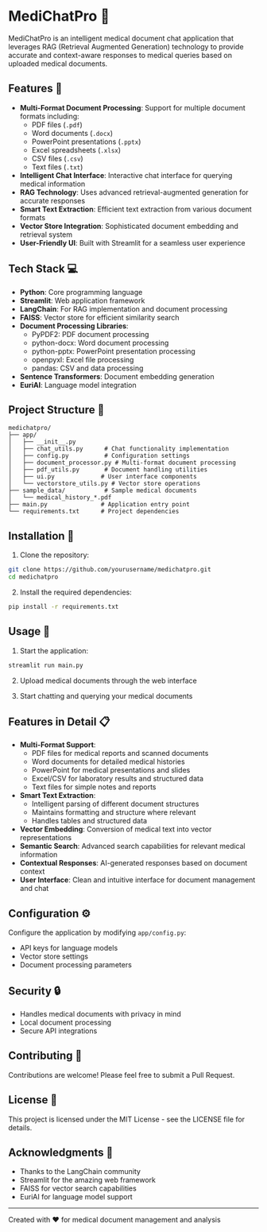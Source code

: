 # MediChatPro 🏥

MediChatPro is an intelligent medical document chat application that leverages RAG (Retrieval Augmented Generation) technology to provide accurate and context-aware responses to medical queries based on uploaded medical documents.

## Features 🌟

- **Multi-Format Document Processing**: Support for multiple document formats including:
  - PDF files (`.pdf`)
  - Word documents (`.docx`)
  - PowerPoint presentations (`.pptx`)
  - Excel spreadsheets (`.xlsx`)
  - CSV files (`.csv`)
  - Text files (`.txt`)
- **Intelligent Chat Interface**: Interactive chat interface for querying medical information
- **RAG Technology**: Uses advanced retrieval-augmented generation for accurate responses
- **Smart Text Extraction**: Efficient text extraction from various document formats
- **Vector Store Integration**: Sophisticated document embedding and retrieval system
- **User-Friendly UI**: Built with Streamlit for a seamless user experience

## Tech Stack 💻

- **Python**: Core programming language
- **Streamlit**: Web application framework
- **LangChain**: For RAG implementation and document processing
- **FAISS**: Vector store for efficient similarity search
- **Document Processing Libraries**:
  - PyPDF2: PDF document processing
  - python-docx: Word document processing
  - python-pptx: PowerPoint presentation processing
  - openpyxl: Excel file processing
  - pandas: CSV and data processing
- **Sentence Transformers**: Document embedding generation
- **EuriAI**: Language model integration

## Project Structure 📁

```
medichatpro/
├── app/
│   ├── __init__.py
│   ├── chat_utils.py      # Chat functionality implementation
│   ├── config.py          # Configuration settings
│   ├── document_processor.py # Multi-format document processing
│   ├── pdf_utils.py       # Document handling utilities
│   ├── ui.py             # User interface components
│   └── vectorstore_utils.py # Vector store operations
├── sample_data/           # Sample medical documents
│   └── medical_history_*.pdf
├── main.py               # Application entry point
└── requirements.txt      # Project dependencies
```

## Installation 🚀

1. Clone the repository:
```bash
git clone https://github.com/yourusername/medichatpro.git
cd medichatpro
```

2. Install the required dependencies:
```bash
pip install -r requirements.txt
```

## Usage 🔧

1. Start the application:
```bash
streamlit run main.py
```

2. Upload medical documents through the web interface

3. Start chatting and querying your medical documents

## Features in Detail 📋

- **Multi-Format Support**: 
  - PDF files for medical reports and scanned documents
  - Word documents for detailed medical histories
  - PowerPoint for medical presentations and slides
  - Excel/CSV for laboratory results and structured data
  - Text files for simple notes and reports
- **Smart Text Extraction**: 
  - Intelligent parsing of different document structures
  - Maintains formatting and structure where relevant
  - Handles tables and structured data
- **Vector Embedding**: Conversion of medical text into vector representations
- **Semantic Search**: Advanced search capabilities for relevant medical information
- **Contextual Responses**: AI-generated responses based on document context
- **User Interface**: Clean and intuitive interface for document management and chat

## Configuration ⚙️

Configure the application by modifying `app/config.py`:
- API keys for language models
- Vector store settings
- Document processing parameters

## Security 🔒

- Handles medical documents with privacy in mind
- Local document processing
- Secure API integrations

## Contributing 🤝

Contributions are welcome! Please feel free to submit a Pull Request.

## License 📄

This project is licensed under the MIT License - see the LICENSE file for details.

## Acknowledgments 👏

- Thanks to the LangChain community
- Streamlit for the amazing web framework
- FAISS for vector search capabilities
- EuriAI for language model support

---

Created with ❤️ for medical document management and analysis